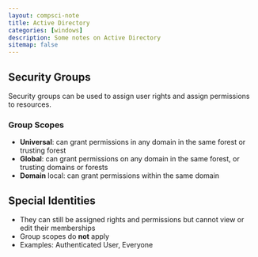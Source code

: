 ```yaml
---
layout: compsci-note
title: Active Directory
categories: [windows]
description: Some notes on Active Directory
sitemap: false
---
```


## Security Groups

Security groups can be used to assign user rights and assign permissions to resources.

### Group Scopes

* **Universal**: can grant permissions in any domain in the same forest or trusting forest
* **Global**: can grant permissions on any domain in the same forest, or trusting domains or forests
* **Domain** local: can grant permissions within the same domain

## Special Identities

* They can still be assigned rights and permissions but cannot view or edit their memberships
* Group scopes do **not** apply
* Examples: Authenticated User, Everyone
